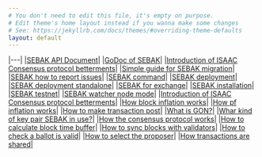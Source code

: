 ```yaml
---
# You don't need to edit this file, it's empty on purpose.
# Edit theme's home layout instead if you wanna make some changes
# See: https://jekyllrb.com/docs/themes/#overriding-theme-defaults
layout: default
---
```


|---|
|[SEBAK API Document](https://bosnet.github.io/sebak)|
|[GoDoc of SEBAK](https://godoc.org/boscoin.io/sebak)|
|[Introduction of ISAAC Consensus protocol betterments](/introduction-isaac-consensus-protocol-betterment/)|
|[Simple guide for SEBAK migration](/simple-guide-for-sebak-migration/)|
|[SEBAK how to report issues](/how-to-report-issue/)|
|[SEBAK command](/SEBAK-command/)|
|[SEBAK deployment](/SEBAK-deployment/)|
|[SEBAK deployment standalone](/SEBAK-deployment-standalone/)|
|[SEBAK for exchange](/SEBAK-for-exchange/)|
|[SEBAK installation](/SEBAK-installation/)|
|[SEBAK testnet](/SEBAK-testnet/)|
|[SEBAK watcher node mode](/watcher-node-mode/)|
|[Introduction of ISAAC Consensus protocol betterments](/introduction-isaac-consensus-protocol-betterment/)|
|[How block inflation works](/how-block-inflation-works/)|
|[How pf inflation works](/how-pf-inflation-works/)|
|[How to make transaction post](/how-to-make-transaction-post/)|
|[What is GON?](/what-is-gon/)|
|[Whar kind of key pair SEBAK in use?](/What-kind-of-key-pair-sebak-in-use/)|
|[How the consensus protocol works](/how-the-consensus-protocol-works/)|
|[How to calculate block time buffer](/how-to-calculate-block-time-buffer/)|
|[How to sync blocks with validators](/how-to-sync-blocks-with-validators/)|
|[How to check a ballot is valid](/how-to-check-a-ballot-is-valid/)|
|[How to select the proposer](/how-to-select-the-proposer/)|
|[How transactions are shared](/how-transactions-are-shared/)|
